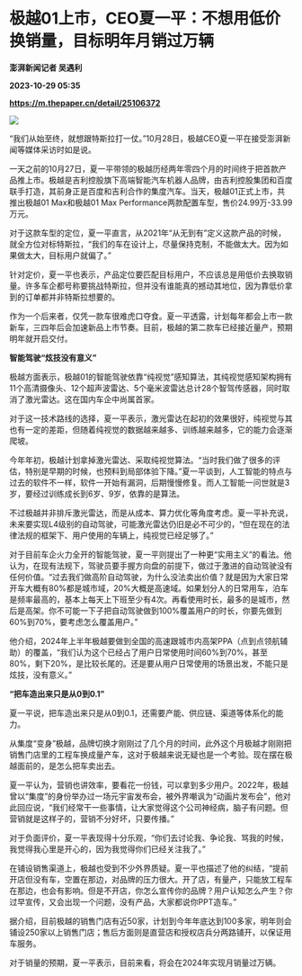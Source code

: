 # 极越01上市，CEO夏一平：不想用低价换销量，目标明年月销过万辆
**澎湃新闻记者 吴遇利**

**2023-10-29 05:35**

**https://m.thepaper.cn/detail/25106372**

![](https://imagecloud.thepaper.cn/thepaper/image/276/117/716.jpg)

“我们从始至终，就想跟特斯拉打一仗。”10月28日，极越CEO夏一平在接受澎湃新闻等媒体采访时如是说。

一天之前的10月27日，夏一平带领的极越历经两年零四个月的时间终于把首款产品推上市。极越是吉利控股旗下高端智能汽车机器人品牌，由吉利控股集团和百度联手打造，其前身正是百度和吉利合作的集度汽车。当天，极越01正式上市，共推出极越01 Max和极越01 Max Performance两款配置车型，售价24.99万-33.99万元。

对于这款车型的定位，夏一平直言，从2021年“从无到有”定义这款产品的时候，就全方位对标特斯拉，“我们的车在设计上，尽量保持克制，不能做太大。因为如果做太大，目标用户就偏了。”

针对定价，夏一平也表示，产品定位要匹配目标用户，不应该总是用低价去换取销量。许多车企都号称要挑战特斯拉，但并没有谁能真的撼动其地位，因为靠低价拿到的订单都并非特斯拉想要的。

作为一个后来者，仅凭一款车很难虎口夺食。夏一平透露，计划每年都会上市一款新车，三四年后会加速新品上市节奏。目前，极越的第二款车已经接近量产，预期明年就开启交付。

**智能驾驶“炫技没有意义”**

极越方面表示，极越01的智能驾驶依靠“纯视觉”感知算法，其纯视觉感知架构拥有11个高清摄像头、12个超声波雷达、5个毫米波雷达总计28个智驾传感器，同时取消了激光雷达。这在国内车企中尚属首家。

对于这一技术路线的选择，夏一平表示，激光雷达在起初的效果很好，纯视觉与其也有一定的差距，但随着纯视觉的数据越来越多、训练越来越多，它的能力会逐渐爬坡。

今年年初，极越计划拿掉激光雷达、采取纯视觉算法。“当时我们做了很多的评估，特别是早期的时候，也预料到局部体验下降。”夏一平谈到，人工智能的特点与过去的软件不一样，软件一开始有漏洞，后期慢慢修复。而人工智能一问世就是3岁，要经过训练成长到6岁、9岁，依靠的是算法。

不过极越并非排斥激光雷达，而是从成本、算力优化等角度考虑。夏一平补充说，未来要实现L4级别的自动驾驶，可能激光雷达仍旧是必不可少的，“但在现在的法律法规的框架下、用户使用的车辆上，纯视觉已经足够了。”

对于目前车企火力全开的智能驾驶，夏一平则提出了一种更“实用主义”的看法。他认为，在现有法规下，驾驶员要手握方向盘的前提下，做过于激进的自动驾驶没有任何价值。“过去我们做高阶自动驾驶，为什么没法卖出价值？就是因为大家日常开车大概有80%都是城市域，20%大概是高速域。如果划分人的日常用车，泊车是频率最高的，基本上每天上下班至少有4次。再看使用时长，最多的是城市，然后是高架。你不可能一下子把自动驾驶做到100%覆盖用户的时长，你要先做到60%到70%，要考虑怎么覆盖用户。”

他介绍，2024年上半年极越要做到全国的高速跟城市内高架PPA（点到点领航辅助）的覆盖，“我们认为这个已经占了用户日常使用时间60%到70%，甚至80%，剩下20%，是比较长尾的。还是要从用户日常使用的场景出发，不能只是炫技，没有意义。”

**“把车造出来只是从0到0.1”**

夏一平说，把车造出来只是从0到0.1，还需要产能、供应链、渠道等体系化的能力。

从集度“变身”极越，品牌切换才刚刚过了几个月的时间，此外这个月极越才刚刚把销售门店里的工程车换成量产车，这对于极越来说无疑也是一个考验。现在摆在极越面前的，是怎么把车卖出去。

夏一平认为，营销也讲效率，要看花一份钱，可以拿到多少用户。2022年，极越曾以“集度”的身份举办过一场元宇宙发布会，被外界嘲讽为“动画片发布会”，他对此回应说，“我们经常干一些事情，让大家觉得这个公司神经病，脑子有问题。但营销就是这样子的，营销不分好坏，只要传播。”

对于负面评价，夏一平表现得十分乐观，“你们去讨论我、争论我、骂我的时候，我觉得我心里是开心的，因为我觉得你们已经关注我了。”

在铺设销售渠道上，极越也受到不少外界质疑。夏一平也描述了他的纠结，“提前开店但没有车，空置在那边，对品牌的压力很大。开了店，有量产，只能放工程车在那边，也会有影响。但是不开店，你怎么宣传你的品牌？用户认知怎么产生？你过早宣传，又会出现一个问题，没有产品，大家都说你PPT造车。”

据介绍，目前极越的销售门店有近50家，计划到今年年底达到100多家，明年则会铺设250家以上销售门店；售后方面则是直营店和授权店兵分两路铺开，以保证用车服务。

对于销量的预期，夏一平表示，目前来看，将会在2024年实现月销量过万辆。